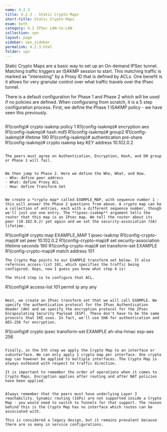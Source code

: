```yaml
---
name: 4.2.3
title: 4.2.3 - Static Crypto Maps
short-title: Static Crypto Maps
exam: both
category: 4.2 IPSec LAN-to-LAN
collection: vpn
layout: page
sidebar: vpn_sidebar
permalink: 4.2.3.html
folder: vpn
---
```

Static Crypto Maps are a basic way to set up an On-demand IPSec tunnel. Matching traffic triggers an ISAKMP session to start. This matching traffic is marked as "interesting" by a Proxy ID that is defined by ACLs. One benefit is it allows for very granular control over what traffic travels over the IPsec tunnel.


There is a default configuration for Phase 1 and Phase 2 which will be used if no policies are defined. When configuraing from scratch, it is a 5 step configuration process. First, we define the Phase 1 ISAKMP policy - we have seen this previously.
```
```
R1(config)# crypto isakmp policy 1
R1(config-isakmp)# encryption aes
R1(config-isakmp)# hash md5
R1(config-isakmp)# group2
R1(config-isakmp)# lifetime 190
R1(config-isakmp)# authentication pre-share
R1(config-isakmp)# crypto isakmp key KEY address 10.102.0.2
```

The peers must agree on Authentication, Encryption, Hash, and DH group or Phase 1 will fail.


We then jump to Phase 2. Here we define the Who, What, and How.
- Who: define peer address
- What: define Proxy ACL
- How: define Transform Set


We create a *crypto map* called EXAMPLE_MAP, with sequence number 1 - this will answer the Phase 2 questions from above. A crypto map can be a collection of entries, each with a different sequence number, though we'll just use one entry. The **ipsec-isakmp** argument tells the router that this map is an IPsec map. We tell the router about its peer (10.102.0.2) yet again and we set the security-association (SA) lifetime.
```
R1(config)# crypto map EXAMPLE_MAP 1 ipsec-isakmp
R1(config-crypto-map)# set peer 10.102.0.2
R1(config-crypto-map)# set security-association lifetime seconds 190
R1(config-crypto-map)# set transform-set EXAMPLE
R1(config-crypto-map)# match address 101
```
The Crypto Map points to our EXAMPLE transform set below. It also refernces access-list 101, which specifies the traffic being configured. Oops, now I guess you know what step 4 is!

The third step is to configure that ACL.
```
R1(config)# access-list 101 permit ip any any
```

Next, we create an IPsec transform set that we will call EXAMPLE. We specify the authentication protocol for the IPsec Authentication Header (AH) and we specify the encryption protocol for the IPsec Encapsulating Security Payload (ESP). These don't have to be the same proocols that IKE uses. In fact, we'll use SHA for authentication and AES-256 for encryption.
```
R1(config)# crypto ipsec transform-set EXAMPLE ah-sha-hmac esp-aes 256
```

Finally, in the 5th step we apply the Crypto Map to an interface or subinterface. We can only apply 1 crypto map per interface. One crypto map can however be applied to multiple interfaces. The Crypto Map is always outbound with respect to traffic direction.

It is important to remember the order of operations when it comes to Crypto Maps. Encryption applies after routing and after NAT policies have been applied.


Always remember that the peers must have underlying Layer 3 reachability. Synamic routing (IGPs) are not supported inside a Crypto Map - you would need to switch to Tunnels for that support. The reason behind this is the Crypto Map has no interface which routes can be associated with.

This is considered a legacy design, but it remains prevalent because there are so many in service configurations. 